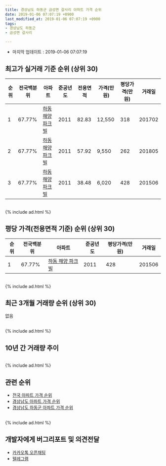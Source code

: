 ```yaml
---
title: 경상남도 하동군 금성면 갈사리 아파트 가격 순위
date: 2019-01-06 07:07:19 +0900
last_modified_at: 2019-01-06 07:07:19 +0900
tags:
- 경상남도 하동군
- 금성면 갈사리

---
```


* 마지막 업데이트 : 2019-01-06 07:07:19

## 최고가 실거래 기준 순위 (상위 30)


|순위|전국백분위|아파트|준공년도|전용면적|가격(만원)|평당가격(만원)|거래일|
|---|---|---|---|---|---|---|---|
|1|67.77%|[하동 해양 파크빌](https://search.naver.com/search.naver?query=%EA%B2%BD%EC%83%81%EB%82%A8%EB%8F%84+%ED%95%98%EB%8F%99%EA%B5%B0+%EA%B8%88%EC%84%B1%EB%A9%B4+%EA%B0%88%EC%82%AC%EB%A6%AC+%ED%95%98%EB%8F%99+%ED%95%B4%EC%96%91+%ED%8C%8C%ED%81%AC%EB%B9%8C)|2011|82.83|12,550|318|201702|
|2|67.77%|[하동 해양 파크빌](https://search.naver.com/search.naver?query=%EA%B2%BD%EC%83%81%EB%82%A8%EB%8F%84+%ED%95%98%EB%8F%99%EA%B5%B0+%EA%B8%88%EC%84%B1%EB%A9%B4+%EA%B0%88%EC%82%AC%EB%A6%AC+%ED%95%98%EB%8F%99+%ED%95%B4%EC%96%91+%ED%8C%8C%ED%81%AC%EB%B9%8C)|2011|57.92|9,550|262|201805|
|3|67.77%|[하동 해양 파크빌](https://search.naver.com/search.naver?query=%EA%B2%BD%EC%83%81%EB%82%A8%EB%8F%84+%ED%95%98%EB%8F%99%EA%B5%B0+%EA%B8%88%EC%84%B1%EB%A9%B4+%EA%B0%88%EC%82%AC%EB%A6%AC+%ED%95%98%EB%8F%99+%ED%95%B4%EC%96%91+%ED%8C%8C%ED%81%AC%EB%B9%8C)|2011|38.48|6,020|428|201506|


<br>
{% include ad.html %}
<br>

## 평당 가격(전용면적 기준) 순위 (상위 30)


|순위|전국백분위|아파트|준공년도|평당가격(만원)|거래일|
|---|---|---|---|---|---|
|1|67.77%|[하동 해양 파크빌](https://search.naver.com/search.naver?query=%EA%B2%BD%EC%83%81%EB%82%A8%EB%8F%84+%ED%95%98%EB%8F%99%EA%B5%B0+%EA%B8%88%EC%84%B1%EB%A9%B4+%EA%B0%88%EC%82%AC%EB%A6%AC+%ED%95%98%EB%8F%99+%ED%95%B4%EC%96%91+%ED%8C%8C%ED%81%AC%EB%B9%8C)|2011|428|201506|


<br>
{% include ad.html %}
<br>

## 최근 3개월 거래량 순위 (상위 30)

없음

<br>
{% include ad.html %}
<br>

## 10년 간 거래량 추이


<div style="width:100%;">
    <canvas id="deal_progress" height="250"></canvas>
</div>

<script>
new Chart(document.getElementById("deal_progress"), {
    type: 'line',
    data: {
        labels: ['200901','200902','200903','200904','200905','200906','200907','200908','200909','200910','200911','200912','201001','201002','201003','201004','201005','201006','201007','201008','201009','201010','201011','201012','201101','201102','201103','201104','201105','201106','201107','201108','201109','201110','201111','201112','201201','201202','201203','201204','201205','201206','201207','201208','201209','201210','201211','201212','201301','201302','201303','201304','201305','201306','201307','201308','201309','201310','201311','201312','201401','201402','201403','201404','201405','201406','201407','201408','201409','201410','201411','201412','201501','201502','201503','201504','201505','201506','201507','201508','201509','201510','201511','201512','201601','201602','201603','201604','201605','201606','201607','201608','201609','201610','201611','201612','201701','201702','201703','201704','201705','201706','201707','201708','201709','201710','201711','201712','201801','201802','201803','201804','201805','201806','201807','201808','201809','201810','201811','201812','201901'],
        datasets: [{
            label: '실거래 수',
            pointRadius: 1,
            data: [0, 0, 0, 0, 0, 0, 0, 0, 0, 0, 0, 0, 0, 0, 0, 0, 0, 0, 0, 0, 0, 0, 0, 0, 0, 0, 0, 0, 0, 0, 0, 0, 2, 13, 6, 14, 3, 9, 9, 7, 9, 10, 5, 0, 5, 7, 0, 3, 2, 0, 2, 0, 0, 2, 0, 1, 3, 0, 2, 1, 0, 1, 0, 0, 0, 0, 1, 1, 0, 1, 1, 0, 1, 1, 2, 0, 1, 1, 0, 0, 2, 2, 0, 7, 5, 1, 0, 0, 1, 8, 4, 1, 2, 2, 2, 0, 0, 3, 2, 3, 1, 0, 0, 0, 0, 1, 0, 0, 1, 0, 2, 0, 2, 1, 0, 0, 1, 0, 0, 0, 0],
            borderColor: "rgba(255, 201, 14, 1)",
            backgroundColor: "rgba(255, 201, 14, 0.5)",
            fill: true,
        }]
    },
    options: {
        responsive: true,
        title: {
            display: true,
            text: '10년간 거래량 추이'
        },
        tooltips: {
            mode: 'index',
            intersect: false,
        },
        hover: {
            mode: 'nearest',
            intersect: true
        },
        scales: {
            xAxes: [{
                display: true,
                scaleLabel: {
                    display: true,
                    labelString: '년/월'
                }
            }],
            yAxes: [{
                display: true,
                ticks: {
                    suggestedMin: 0,
                },
                scaleLabel: {
                    display: true,
                    labelString: '실거래 수'
                }
            }]
        }
    }
});

</script>


<br>
{% include ad.html %}
<br>

## 관련 순위

- [전국 아파트 가격 순위](https://inasie.github.io/apt-ranking/전국)
- [경상남도 아파트 가격 순위](https://inasie.github.io/apt-ranking/경상남도)
- [경상남도 하동군 아파트 가격 순위](https://inasie.github.io/apt-ranking/경상남도-하동군)


<br>
{% include ad.html %}
<br>

## 개발자에게 버그리포트 및 의견전달

- [카카오톡 오픈채팅](https://open.kakao.com/o/gLJUAP4)
- [텔레그램](https://t.me/inasie)


